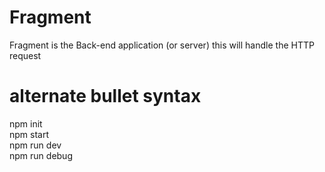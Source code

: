 # Fragment <br/>

Fragment is the Back-end application (or server) this will handle the HTTP request <br/>

# alternate bullet syntax

npm init <br />
npm start <br />
npm run dev <br />
npm run debug <br />
